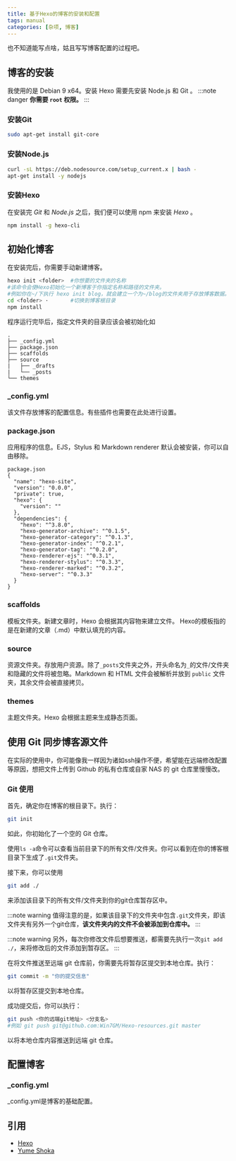 ```yaml
---
title: 基于Hexo的博客的安装和配置
tags: manual
categories: [杂项, 博客]
---
```


也不知道能写点啥，姑且写写博客配置的过程吧。

## 博客的安装

我使用的是 Debian 9 x64。安装 Hexo 需要先安装 Node.js 和 Git 。
:::note danger
**你需要 `root` 权限。**
:::

### 安装Git
```bash command:("[root@localhost] $":1)
sudo apt-get install git-core
```
### 安装Node.js
```bash command:("[root@localhost] $":1-2)
curl -sL https://deb.nodesource.com/setup_current.x | bash -
apt-get install -y nodejs
```

### 安装Hexo
在安装完 *Git* 和 *Node.js* 之后，我们便可以使用 npm 来安装 *Hexo* 。
```bash command:("[root@localhost] $":1)
npm install -g hexo-cli
```
## 初始化博客
在安装完后，你需要手动新建博客。
```bash command:("[root@localhost] $":1,4-5)
hexo init <folder>  #你想要的文件夹的名称
#该命令会使Hexo初始化一个新博客于你指定名称和路径的文件夹。
#例如你在~/下执行 hexo init blog，就会建立一个为~/blog的文件夹用于存放博客数据。
cd <folder> ·       #切换到博客根目录
npm install
```
程序运行完毕后，指定文件夹的目录应该会被初始化如
```
.
├── _config.yml
├── package.json
├── scaffolds
├── source
|   ├── _drafts
|   └── _posts
└── themes
```
### _config.yml
该文件存放博客的配置信息。有些插件也需要在此处进行设置。

### package.json
应用程序的信息。EJS，Stylus 和 Markdown renderer 默认会被安装，你可以自由移除。
```
package.json
{
  "name": "hexo-site",
  "version": "0.0.0",
  "private": true,
  "hexo": {
    "version": ""
  },
  "dependencies": {
    "hexo": "^3.8.0",
    "hexo-generator-archive": "^0.1.5",
    "hexo-generator-category": "^0.1.3",
    "hexo-generator-index": "^0.2.1",
    "hexo-generator-tag": "^0.2.0",
    "hexo-renderer-ejs": "^0.3.1",
    "hexo-renderer-stylus": "^0.3.3",
    "hexo-renderer-marked": "^0.3.2",
    "hexo-server": "^0.3.3"
  }
}
```

### scaffolds
模板文件夹。新建文章时，Hexo 会根据其内容物来建立文件。
Hexo的模板指的是在新建的文章（.md）中默认填充的内容。

### source
资源文件夹。存放用户资源。除了`_posts`文件夹之外，开头命名为`_`的文件/文件夹和隐藏的文件将被忽略。Markdown 和 HTML 文件会被解析并放到 `public` 文件夹，其余文件会被直接拷贝。

### themes
主题文件夹。Hexo 会根据主题来生成静态页面。

## 使用 Git 同步博客源文件
在实际的使用中，你可能像我一样因为诸如ssh操作不便，希望能在远端修改配置等原因，想把文件上传到 Github 的私有仓库或自家 NAS 的 git 仓库里慢慢改。

### Git 使用
首先，确定你在博客的根目录下。执行：
```bash command:("[root@localhost] $":1)
git init
```
如此，你初始化了一个空的 Git 仓库。

使用`ls -a`命令可以查看当前目录下的所有文件/文件夹。你可以看到在你的博客根目录下生成了`.git`文件夹。

接下来，你可以使用
```bash command:("[root@localhost] $":1)
git add ./
```
来添加该目录下的所有文件/文件夹到你的git仓库暂存区中。

:::note warning
值得注意的是，如果该目录下的文件夹中包含`.git`文件夹，即该文件夹有另外一个git仓库，**该文件夹内的文件不会被添加到仓库中。**
:::

:::note warning
另外，每次你修改文件后想要推送，都需要先执行一次`git add ./`，来将修改后的文件添加到暂存区。
:::

在将文件推送至远端 git 仓库前，你需要先将暂存区提交到本地仓库。执行：
```bash command:("[root@localhost] $":1)
git commit -m "你的提交信息"
```
以将暂存区提交到本地仓库。

成功提交后，你可以执行：
```bash command:("[root@localhost] $":1)
git push <你的远端git地址> <分支名>
#例如 git push git@github.com:Win7GM/Hexo-resources.git master
```
以将本地仓库内容推送到远端 git 仓库。

## 配置博客
### _config.yml
_config.yml是博客的基础配置。















## 引用
+ [Hexo]
+ [Yume Shoka]




[Hexo]:https://hexo.io/zh-cn/docs/
[Yume Shoka]:https://shoka.lostyu.me/computer-science/note/theme-shoka-doc/